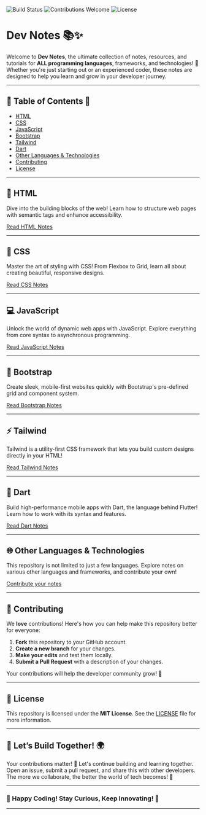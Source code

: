 
![Build Status](https://img.shields.io/badge/Build-Passing-ff932e)
![Contributions Welcome](https://img.shields.io/badge/Contributions-Welcome-ff7a5e)
![License](https://img.shields.io/badge/License-MIT-blue)

# Dev Notes 📚✨
Welcome to **Dev Notes**, the ultimate collection of notes, resources, and tutorials for **ALL programming languages**, frameworks, and technologies! 🚀 Whether you're just starting out or an experienced coder, these notes are designed to help you learn and grow in your developer journey. 

---

## 🚀 Table of Contents 📖

- [HTML](#-html)
- [CSS](#-css)
- [JavaScript](#-javascript)
- [Bootstrap](#-bootstrap)
- [Tailwind](#-tailwind)
- [Dart](#-dart)
- [Other Languages & Technologies](#-other-languages--technologies)
- [Contributing](#-contributing)
- [License](#-license)

---

## 📄 HTML

Dive into the building blocks of the web! Learn how to structure web pages with semantic tags and enhance accessibility.

[Read HTML Notes](HTML.md)

---

## 🎨 CSS

Master the art of styling with CSS! From Flexbox to Grid, learn all about creating beautiful, responsive designs.

[Read CSS Notes](CSS.md)

---

## 💻 JavaScript

Unlock the world of dynamic web apps with JavaScript. Explore everything from core syntax to asynchronous programming.

[Read JavaScript Notes](javascript.md)

---

## 🚀 Bootstrap

Create sleek, mobile-first websites quickly with Bootstrap's pre-defined grid and component system.

[Read Bootstrap Notes](Bootstrap.md)

---

## ⚡ Tailwind

Tailwind is a utility-first CSS framework that lets you build custom designs directly in your HTML!

[Read Tailwind Notes](Tailwind.md)

---

## 🦄 Dart

Build high-performance mobile apps with Dart, the language behind Flutter! Learn how to work with its syntax and features.

[Read Dart Notes](dart.md)

---

## 🌐 Other Languages & Technologies

This repository is not limited to just a few languages. Explore notes on various other languages and frameworks, and contribute your own!

[Contribute your notes](https://github.com/MrAkshayAS/dev-notes)

---

## 🤝 Contributing

We **love** contributions! Here's how you can help make this repository better for everyone:

1. **Fork** this repository to your GitHub account.
2. **Create a new branch** for your changes.
3. **Make your edits** and test them locally.
4. **Submit a Pull Request** with a description of your changes.

Your contributions will help the developer community grow! 🙌

---

## 📜 License

This repository is licensed under the **MIT License**. See the [LICENSE](LICENSE.md) file for more information.

---

## 💬 Let’s Build Together! 🌍

Your contributions matter! 🌱 Let's continue building and learning together. Open an issue, submit a pull request, and share this with other developers. The more we collaborate, the better the world of tech becomes! 🚀

---

### 🎉 Happy Coding! Stay Curious, Keep Innovating! 🚀

---

